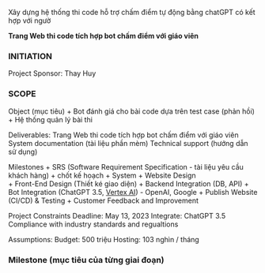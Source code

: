 Xây dựng hệ thống thi code hỗ trợ chấm điểm tự động bằng chatGPT có kết hợp với ngườ
	
**Trang Web thi code tích hợp bot chấm điểm với giáo viên**





### INITIATION

Project Sponsor: Thay Huy



### SCOPE

Object (mục tiêu)
	+ Bot đánh giá cho bài code dựa trên test case (phản hồi)
	+ Hệ thống quản lý bài thi

Deliverables: 
	Trang Web thi code tích hợp bot chấm điểm với giáo viên
	System documentation (tài liệu phần mèm)
	Technical support (hướng dẫn sử dụng)

Milestones
	+ SRS (Software Requirement Specification - tài liệu yêu cầu khách hàng)
	+ chốt kế hoạch
	+ System + Website Design   
	+ Front-End Design (Thiết ké giao diện)
	+ Backend Integration (DB, API)
	+ Bot Integration (ChatGPT 3.5, [Vertex AI](https://cloud.google.com/?hl=vi)) - OpenAI, Google 
	+ Publish Website (CI/CD) & Testing
	+ Customer Feedback and Improvement

Project Constraints
	Deadline: May 13, 2023
	Integrate: ChatGPT 3.5
	Compliance with industry standards and regualtions

Assumptions: 
	Budget: 500 triệu 
	Hosting: 103 nghìn / tháng


### Milestone (mục tiêu của từng giai đoạn)
